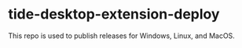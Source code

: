 # tide-desktop-extension-deploy
This repo is used to publish releases for Windows, Linux, and MacOS.
